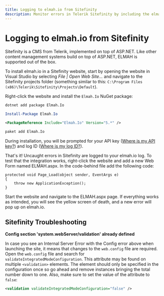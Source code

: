 ```yaml
---
title: Logging to elmah.io from Sitefinity
description: Monitor errors in Telerik Sitefinity by including the elmah.io cloud-logging package. Automatically notify you when errors in the CMS are logged.
---
```


# Logging to elmah.io from Sitefinity

Sitefinity is a CMS from Telerik, implemented on top of ASP.NET. Like other content management systems build on top of ASP.NET, ELMAH is supported out of the box.

To install elmah.io in a Sitefinity website, start by opening the website in Visual Studio by selecting _File | Open Web Site..._ and navigate to the Sitefinity projects folder (something similar to this: `C:\Program Files (x86)\Telerik\Sitefinity\Projects\Default`).

Right-click the website and install the `Elmah.Io` NuGet package:

```cmd fct_label=".NET CLI"
dotnet add package Elmah.Io
```
```powershell fct_label="Package Manager"
Install-Package Elmah.Io
```
```xml fct_label="PackageReference"
<PackageReference Include="Elmah.Io" Version="5.*" />
```
```xml fct_label="Paket CLI"
paket add Elmah.Io
```

During installation, you will be prompted for your API key ([Where is my API key?](where-is-my-api-key.md)) and log ID ([Where is my log ID?](where-is-my-log-id.md)).

That's it! Uncaught errors in Sitefinity are logged to your elmah.io log. To test that the integration works, right-click the website and add a new Web Form named ELMAH.aspx. In the code-behind file add the following code:

```chsarp
protected void Page_Load(object sender, EventArgs e)
{
    throw new ApplicationException();
}
```

Start the website and navigate to the ELMAH.aspx page. If everything works as intended, you will see the yellow screen of death, and a new error will pop up on elmah.io.

## Sitefinity Troubleshooting

**Config section 'system.webServer/validation' already defined**

In case you see an Internal Server Error with the Config error above when launching the site, it means that changes to the `web.config` file are required. Open the `web.config` file and search for `validateIntegratedModeConfiguration`. This attribute may be found on multiple `<validation>` elements. The element should only be specified in the configuration once so go ahead and remove instances bringing the total number down to one. Also, make sure to set the value of the attribute to `false`:

```xml
<validation validateIntegratedModeConfiguration="false" />
```